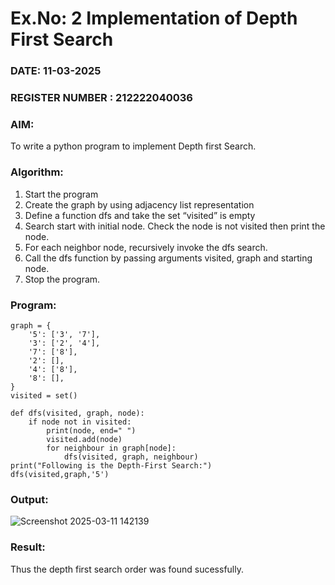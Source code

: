 # Ex.No: 2  Implementation of Depth First Search
### DATE: 11-03-2025                                                                            
### REGISTER NUMBER : 212222040036
### AIM: 
To write a python program to implement Depth first Search. 
### Algorithm:
1. Start the program
2. Create the graph by using adjacency list representation
3. Define a function dfs and take the set “visited” is empty 
4. Search start with initial node. Check the node is not visited then print the node.
5. For each neighbor node, recursively invoke the dfs search.
6. Call the dfs function by passing arguments visited, graph and starting node.
7. Stop the program.
### Program:
```
graph = {
    '5': ['3', '7'],
    '3': ['2', '4'],
    '7': ['8'],
    '2': [],
    '4': ['8'],
    '8': [],
}
visited = set()

def dfs(visited, graph, node):
    if node not in visited:
        print(node, end=" ") 
        visited.add(node)
        for neighbour in graph[node]:
            dfs(visited, graph, neighbour)
print("Following is the Depth-First Search:")
dfs(visited,graph,'5')
```


### Output:
![Screenshot 2025-03-11 142139](https://github.com/user-attachments/assets/c812d261-6c06-4cfc-b5ea-58f16ae9068d)


### Result:
Thus the depth first search order was found sucessfully.
